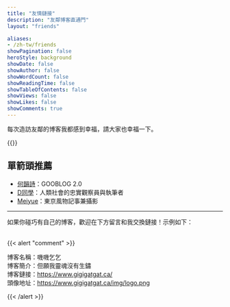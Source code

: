 ```yaml
---
title: "友情鏈接"
description: "友鄰博客直通門"
layout: "friends"

aliases:
- /zh-tw/friends
showPagination: false
heroStyle: background
showDate: false
showAuthor: false
showWordCount: false
showReadingTime: false
showTableOfContents: false
showViews: false
showLikes: false
showComments: true
---
```


每次造訪友鄰的博客我都感到幸福，請大家也幸福一下。

{{<friendList>}}

## 單箭頭推薦
- <a href="https://hocc.substack.com/">何韻詩</a>：GOOBLOG 2.0
- <a href="https://harper-dang.format.com/">D同學</a>：人類社會的忠實觀察員與執筆者
- <a href="https://express.adobe.com/page/Sfo9MPU1r9jSk/">Meiyue</a>：東京風物記事兼攝影
<!-- - <a href="https://yukieyun.net/">沉沒之沙</a>：隨緣更新的高質量博客，很多篇實用經驗帖都是我感興趣的領域
- <a href="https://mantyke.icu/">小球飛魚</a>：水屬性和飛行屬性的寶可夢，同時擁有迷惑性的超能力技能，不然很難解釋為什麼陷進她的博客就容易走不出來
- <a href="https://bamboobone9.com/">無竹齋</a>：曾經被「簡易做飯指南合集」騙進去結果被攝影圖美死
- <a href="https://notes.midofnowhere.link/">Middle of Nowhere</a>：做一個湊活環保主義者！
- <a href="https://meow.meowshiba.com/">Mavis Meow's Blog</a>：一隻坐標西雅圖但或許即將登陸加拿大的貓，做事寫文記帳都非常有條理
- <a href="">眠於水月間</a>：月球上也可以放煙花和逗貓
- <a href="https://heiheihei.ca/canadalife/">小觸手的書房</a>：全世界最會拆解知識點的畫手，看了一篇[《用畫畫的方式學車》](https://heiheihei.ca/learn-how-to-drive/)垂直入坑
- <a href="https://www.lanisland.com/">唉，瀾的</a>：剛剛出版了一本食譜電子書的厲害友鄰，專精美食與攝影
- <a href="https://cronopio.space/">新鮮棕櫚葉下</a>：喜歡翻「隨筆」、「美食」、「遊戲」和「測評」 -->

<hr>
如果你碰巧有自己的博客，歡迎在下方留言和我交換鏈接！示例如下：
<br><br>

{{< alert "comment" >}}

博客名稱：嘰嘰乞乞<br>
博客簡介：但願我靈魂沒有生鏽<br>
博客鏈接：https://www.gigigatgat.ca/<br>
頭像地址：https://www.gigigatgat.ca/img/logo.png

{{< /alert >}}